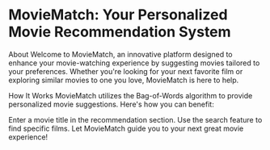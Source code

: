 # MovieMatch: Your Personalized Movie Recommendation System
About
Welcome to MovieMatch, an innovative platform designed to enhance your movie-watching experience by suggesting movies tailored to your preferences. Whether you're looking for your next favorite film or exploring similar movies to one you love, MovieMatch is here to help.

How It Works
MovieMatch utilizes the Bag-of-Words algorithm to provide personalized movie suggestions. Here's how you can benefit:

Enter a movie title in the recommendation section.
Use the search feature to find specific films.
Let MovieMatch guide you to your next great movie experience!

